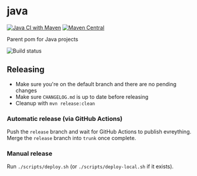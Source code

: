 # java

[![Java CI with Maven](https://github.com/ngeor/java/actions/workflows/maven.yml/badge.svg)](https://github.com/ngeor/java/actions/workflows/maven.yml)
[![Maven Central](https://img.shields.io/maven-central/v/com.github.ngeor/java.svg?label=Maven%20Central)](https://search.maven.org/search?q=g:%22com.github.ngeor%22%20AND%20a:%22java%22)

Parent pom for Java projects

![Build status](https://github.com/ngeor/java/actions/workflows/maven.yml/badge.svg)

## Releasing

- Make sure you're on the default branch and there are no pending changes
- Make sure `CHANGELOG.md` is up to date before releasing
- Cleanup with `mvn release:clean`

### Automatic release (via GitHub Actions)

Push the `release` branch and wait for GitHub Actions to publish evreything.
Merge the `release` branch into `trunk` once complete.

### Manual release

Run `./scripts/deploy.sh` (or `./scripts/deploy-local.sh` if it exists).
